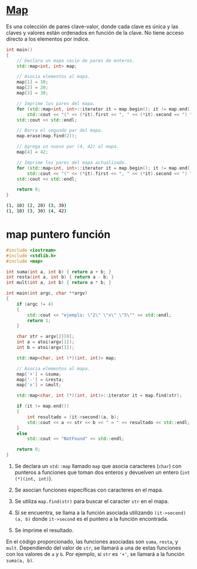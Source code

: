 # [Map](https://en.cppreference.com/w/cpp/container/map)

Es una colección de pares clave-valor, donde cada clave es única y las claves y valores están ordenados en función de la clave. No tiene acceso directo a los elementos por índice.

```cpp
int main()
{
	// Declara un mapa vacío de pares de enteros.
	std::map<int, int> map;

	// Asocia elementos al mapa.
	map[1] = 10;
	map[2] = 20;
	map[3] = 30;

	// Imprime los pares del mapa.
	for (std::map<int, int>::iterator it = map.begin(); it != map.end(); ++it)
		std::cout << "(" << (*it).first << ", " << (*it).second << ") ";
	std::cout << std::endl;

	// Borra el segundo par del mapa.
	map.erase(map.find(2));

	// Agrega un nuevo par (4, 42) al mapa.
	map[4] = 42;

	// Imprime los pares del mapa actualizado.
	for (std::map<int, int>::iterator it = map.begin(); it != map.end(); ++it)
		std::cout << "(" << (*it).first << ", " << (*it).second << ") ";
	std::cout << std::endl;

	return 0;
}
```

<Badge type="info" text="output" />

```bash
(1, 10) (2, 20) (3, 30)
(1, 10) (3, 30) (4, 42)
```

# map puntero función

```cpp
#include <iostream>
#include <stdlib.h>
#include <map>

int suma(int a, int b) { return a + b; }
int resta(int a, int b) { return a - b; }
int mult(int a, int b) { return a * b; }

int main(int argc, char **argv)
{
	if (argc != 4)
	{
		std::cout << "ejemplo: \"2\" \"x\" \"5\"" << std::endl;
		return 1;
	}

	char str = argv[2][0];
	int a = atoi(argv[1]);
	int b = atoi(argv[3]);

	std::map<char, int (*)(int, int)> map;

	// Asocia elementos al mapa.
	map['+'] = &suma;
	map['-'] = &resta;
	map['x'] = &mult;

	std::map<char, int (*)(int, int)>::iterator it = map.find(str);

	if (it != map.end())
	{
		int resultado = (it->second)(a, b);
		std::cout << a << str << b << " = " << resultado << std::endl;
	}
	else
		std::cout << "NotFound" << std::endl;

	return 0;
}
```

1. Se declara un `std::map` llamado `map` que asocia caracteres (`char`) con punteros a funciones que toman dos enteros y devuelven un entero (`int (*)(int, int)`).

2. Se asocian funciones específicas con caracteres en el mapa.

3. Se utiliza `map.find(str)` para buscar el caracter `str` en el mapa.

4. Si se encuentra, se llama a la función asociada utilizando `(it->second)(a, b)` donde `it->second` es el puntero a la función encontrada.

5. Se imprime el resultado.

En el código proporcionado, las funciones asociadas son `suma`, `resta`, y `mult`. Dependiendo del valor de `str`, se llamará a una de estas funciones con los valores de `a` y `b`. Por ejemplo, si `str` es `'+'`, se llamará a la función `suma(a, b)`.